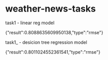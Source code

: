 # weather-news-tasks

task1 - linear reg model

{"result":0.8088635609950138,"type":"rmse"}


task1_ - desicion tree regression model

{"result":0.8011024552361541,"type":"rmse"}
